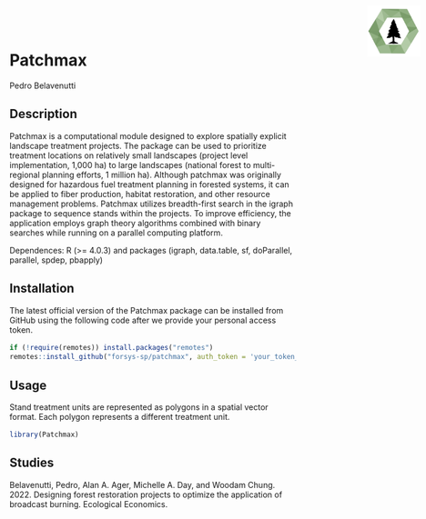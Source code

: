 Patchmax
================
Pedro Belavenutti

<!--- README.md is generated from README.Rmd. Please edit that file -->

<img src="man/figures/forsys_icon.png" align="right" style="height:90px!important; position:absolute; top:10px; right:10px" />

## Description

Patchmax is a computational module designed to explore spatially
explicit landscape treatment projects. The package can be used to
prioritize treatment locations on relatively small landscapes (project
level implementation, 1,000 ha) to large landscapes (national forest to
multi-regional planning efforts, 1 million ha). Although patchmax was
originally designed for hazardous fuel treatment planning in forested
systems, it can be applied to fiber production, habitat restoration, and
other resource management problems. Patchmax utilizes breadth-first
search in the igraph package to sequence stands within the projects. To
improve efficiency, the application employs graph theory algorithms
combined with binary searches while running on a parallel computing
platform.

Dependences: R (\>= 4.0.3) and packages (igraph, data.table, sf,
doParallel, parallel, spdep, pbapply)

## Installation

The latest official version of the Patchmax package can be installed
from GitHub using the following code after we provide your personal
access token.

``` r
if (!require(remotes)) install.packages("remotes")
remotes::install_github("forsys-sp/patchmax", auth_token = 'your_token_here')
```

## Usage

Stand treatment units are represented as polygons in a spatial vector
format. Each polygon represents a different treatment unit.

``` r
library(Patchmax)
```

## Studies

Belavenutti, Pedro, Alan A. Ager, Michelle A. Day, and Woodam Chung.
2022. Designing forest restoration projects to optimize the application
of broadcast burning. Ecological Economics.
